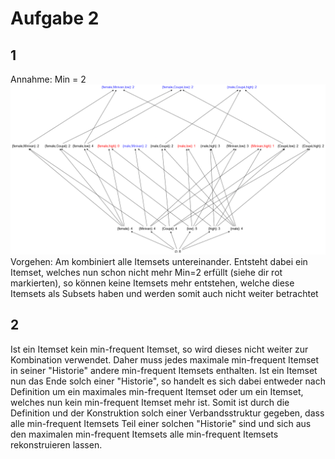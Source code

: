 # Aufgabe 2
## 1
Annahme: Min = 2
![picture 1](_resources/e04eb60c654996b3cbd742300e569327ec6214680802e394e152fe09ab4c600b.png)  
Vorgehen: Am kombiniert alle Itemsets untereinander. Entsteht dabei ein Itemset, welches nun schon nicht mehr Min=2 erfüllt (siehe dir rot markierten), so können keine Itemsets mehr entstehen, welche diese Itemsets als Subsets haben und werden somit auch nicht weiter betrachtet

## 2
Ist ein Itemset kein min-frequent Itemset, so wird dieses nicht weiter zur Kombination verwendet. Daher muss jedes maximale min-frequent Itemset in seiner "Historie" andere min-frequent Itemsets enthalten. Ist ein Itemset nun das Ende solch einer "Historie", so handelt es sich dabei entweder nach Definition um ein maximales min-frequent Itemset oder um ein Itemset, welches nun kein min-frequent Itemset mehr ist. Somit ist durch die Definition und der Konstruktion solch einer Verbandsstruktur gegeben, dass alle min-frequent Itemsets Teil einer solchen "Historie" sind und sich aus den maximalen min-frequent Itemsets alle min-frequent Itemsets rekonstruieren lassen.
